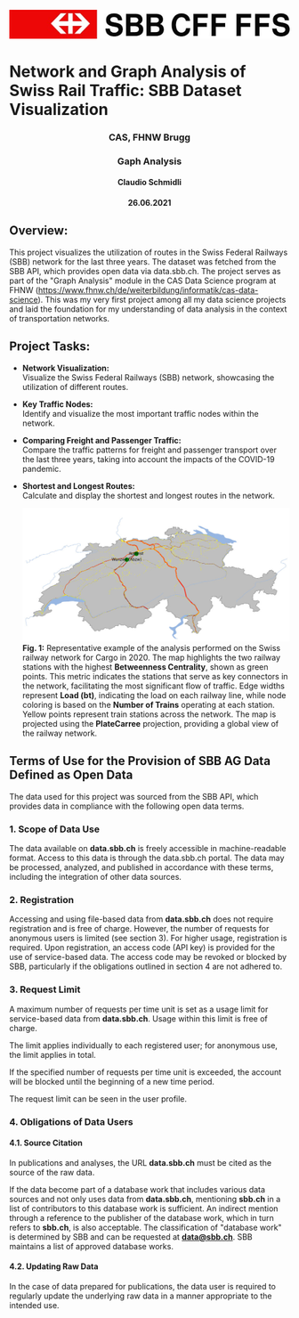 <p align="center"> <img src="./sbb.jpg" alt="Image Alt Text"></p>

<h1> Network and Graph Analysis of Swiss Rail Traffic: SBB Dataset Visualization</h1>
<h3 align="center">CAS, FHNW Brugg</h3>
<h3 align="center">Gaph Analysis</h3>
<h4 align="center">Claudio Schmidli</h4>
<h4 align="center">26.06.2021</h4>


## Overview:
This project visualizes the utilization of routes in the Swiss Federal Railways (SBB) network for the last three years. The dataset was fetched from the SBB API, which provides open data via data.sbb.ch. The project serves as part of the "Graph Analysis" module in the CAS Data Science program at FHNW (https://www.fhnw.ch/de/weiterbildung/informatik/cas-data-science). This was my very first project among all my data science projects and laid the foundation for my understanding of data analysis in the context of transportation networks.

## Project Tasks:
- **Network Visualization:**  
  Visualize the Swiss Federal Railways (SBB) network, showcasing the utilization of different routes.

- **Key Traffic Nodes:**  
  Identify and visualize the most important traffic nodes within the network.

- **Comparing Freight and Passenger Traffic:**  
  Compare the traffic patterns for freight and passenger transport over the last three years, taking into account the impacts of the COVID-19 pandemic.

- **Shortest and Longest Routes:**  
  Calculate and display the shortest and longest routes in the network.

  ![Image Alt Text](./example_image.jpg)
**Fig. 1:** Representative example of the analysis performed on the Swiss railway network for Cargo in 2020. The map highlights the two railway stations with the highest **Betweenness Centrality**, shown as green points. This metric indicates the stations that serve as key connectors in the network, facilitating the most significant flow of traffic. 
Edge widths represent **Load (bt)**, indicating the load on each railway line, while node coloring is based on the **Number of Trains** operating at each station. Yellow points represent train stations across the network.
The map is projected using the **PlateCarree** projection, providing a global view of the railway network.

## Terms of Use for the Provision of SBB AG Data Defined as Open Data
The data used for this project was sourced from the SBB API, which provides data in compliance with the following open data terms.

### 1. Scope of Data Use
The data available on **data.sbb.ch** is freely accessible in machine-readable format. Access to this data is through the data.sbb.ch portal. The data may be processed, analyzed, and published in accordance with these terms, including the integration of other data sources.

### 2. Registration
Accessing and using file-based data from **data.sbb.ch** does not require registration and is free of charge. However, the number of requests for anonymous users is limited (see section 3). For higher usage, registration is required. Upon registration, an access code (API key) is provided for the use of service-based data. The access code may be revoked or blocked by SBB, particularly if the obligations outlined in section 4 are not adhered to.

### 3. Request Limit
A maximum number of requests per time unit is set as a usage limit for service-based data from **data.sbb.ch**. Usage within this limit is free of charge.

The limit applies individually to each registered user; for anonymous use, the limit applies in total.

If the specified number of requests per time unit is exceeded, the account will be blocked until the beginning of a new time period.

The request limit can be seen in the user profile.

### 4. Obligations of Data Users

#### 4.1. Source Citation
In publications and analyses, the URL **data.sbb.ch** must be cited as the source of the raw data.

If the data become part of a database work that includes various data sources and not only uses data from **data.sbb.ch**, mentioning **sbb.ch** in a list of contributors to this database work is sufficient. An indirect mention through a reference to the publisher of the database work, which in turn refers to **sbb.ch**, is also acceptable. The classification of "database work" is determined by SBB and can be requested at **data@sbb.ch**. SBB maintains a list of approved database works.

#### 4.2. Updating Raw Data
In the case of data prepared for publications, the data user is required to regularly update the underlying raw data in a manner appropriate to the intended use.
